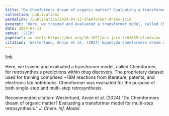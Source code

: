 ```yaml
---
title: "Do Chemformers dream of organic matter? Evaluating a transformer model for multi-step retrosynthesis"
collection: publications
permalink: /publication/2024-04-11-chemformer-dream-jcim
excerpt: 'Here, we trained and evaluated a transformer model, called Chemformer, for retrosynthesis predictions within drug discovery. The proprietary dataset used for training comprised ~18M reactions from literature, patents, and electronic lab notebooks. Chemformer was evaluated for the purpose of both single-step and multi-step retrosynthesis.'
date: 2024-04-11
venue: 'JCIM'
paperurl: <a href='https://doi.org/10.1021/acs.jcim.3c01685'>link</a>
citation: 'Westerlund, Annie et al. (2024) &quot;Do Chemformers dream of organic matter? Evaluating a transformer model for multi-step retrosynthesis.&quot; <i>J. Chem. Inf. Model</i>.'
---
```


<a href='https://doi.org/10.1021/acs.jcim.3c01685'>link</a>

Here, we trained and evaluated a transformer model, called Chemformer, for retrosynthesis predictions within drug discovery. The proprietary dataset used for training comprised ~18M reactions from literature, patents, and electronic lab notebooks. Chemformer was evaluated for the purpose of both single-step and multi-step retrosynthesis.

Recommended citation: Westerlund, Annie et al. (2024) "Do Chemformers dream of organic matter? Evaluating a transformer model for multi-step retrosynthesis." <i>J. Chem. Inf. Model</i>.